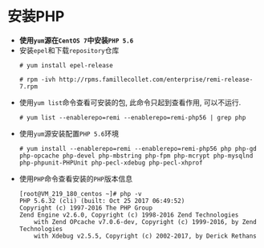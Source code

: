 # **安装PHP**
- **使用`yum`源在`CentOS 7`中安装`PHP 5.6`**
- 安装`epel`和下载`repository`仓库
  ```
  # yum install epel-release
  
  # rpm -ivh http://rpms.famillecollet.com/enterprise/remi-release-7.rpm
  ```
- 使用`yum list`命令查看可安装的包, 此命令只起到查看作用, 可以不运行.
  ```
  # yum list --enablerepo=remi --enablerepo=remi-php56 | grep php
  ```
- 使用`yum`源安装配置`PHP 5.6`环境
  ```
  # yum install --enablerepo=remi --enablerepo=remi-php56 php php-gd php-opcache php-devel php-mbstring php-fpm php-mcrypt php-mysqlnd php-phpunit-PHPUnit php-pecl-xdebug php-pecl-xhprof
  ```
- 使用`PHP`命令查看安装的`PHP`版本信息
  ```
  [root@VM_219_180_centos ~]# php -v
  PHP 5.6.32 (cli) (built: Oct 25 2017 06:49:52) 
  Copyright (c) 1997-2016 The PHP Group
  Zend Engine v2.6.0, Copyright (c) 1998-2016 Zend Technologies
      with Zend OPcache v7.0.6-dev, Copyright (c) 1999-2016, by Zend Technologies
      with Xdebug v2.5.5, Copyright (c) 2002-2017, by Derick Rethans
  ```
